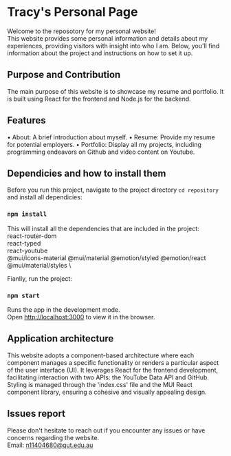 # Tracy's Personal Page

Welcome to the reposotory for my personal website! \
This website provides some personal information and details about my experiences, providing visitors with insight into who I am. Below, you'll find information about the project and instructions on how to set it up.

## Purpose and Contribution

The main purpose of this website is to showcase my resume and portfolio. It is built using React for the frontend and Node.js for the backend.

## Features

• About: A brief introduction about myself.
• Resume: Provide my resume for potential employers.
• Portfolio: Display all my projects, including programming endeavors on Github and video content on Youtube.

## Dependicies and how to install them

Before you run this project, navigate to the project directory `cd repository` and install all dependicies:

### `npm install`

This will install all the dependencies that are included in the project: \
react-router-dom \
react-typed \
react-youtube \
@mui/icons-material @mui/material @emotion/styled @emotion/react @mui/material/styles \


Fianlly, run the project:

### `npm start`

Runs the app in the development mode.\
Open [http://localhost:3000](http://localhost:3000) to view it in the browser.


## Application architecture

This website adopts a component-based architecture where each component manages a specific functionality or renders a particular aspect of the user interface (UI). It leverages React for the frontend development, facilitating interaction with two APIs: the YouTube Data API and GitHub. Styling is managed through the 'index.css' file and the MUI React component library, ensuring a cohesive and visually appealing design.

## Issues report

Please don't hesitate to reach out if you encounter any issues or have concerns regarding the website. \
Email: n11404680@qut.edu.au

